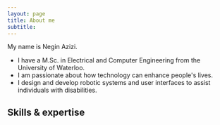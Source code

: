 ```yaml
---
layout: page
title: About me
subtitle: 
---
```


My name is Negin Azizi. 
- I have a M.Sc. in Electrical and Computer Engineering from the University of Waterloo.
- I am passionate about how technology can enhance people's lives.
- I design and develop robotic systems and user interfaces to assist individuals with disabilities.
  
## Skills & expertise

<!--
- I rock a great mustache
- I'm extremely loyal to my family
-->

<!--
What else do you need?

### My story

To be honest, I'm having some trouble remembering right now, so why don't you just watch [my movie](https://en.wikipedia.org/wiki/The_Princess_Bride_%28film%29) and it will answer **all** your questions.
-->
